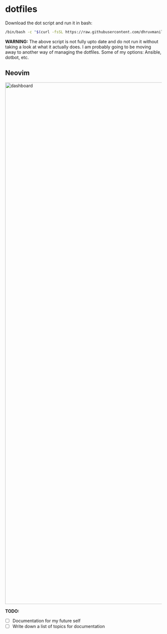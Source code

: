 # dotfiles

Download the dot script and run it in bash:

```bash
/bin/bash -c "$(curl -fsSL https://raw.githubusercontent.com/dhruvmanila/dotfiles/master/bin/dot)"
```

**WARNING:** The above script is not fully upto date and do not run it without taking a look at what it actually does. I am probably going to be moving away to another way of managing the dotfiles. Some of my options: Ansible, dotbot, etc.

## Neovim

<img width="1680" alt="dashboard" src="https://user-images.githubusercontent.com/67177269/117054208-7dc80880-ad37-11eb-83c2-8a7204d0cf02.png">

**TODO:**

- [ ] Documentation for my future self
- [ ] Write down a list of topics for documentation
